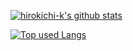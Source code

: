 [![hirokichi-k's github stats](https://github-readme-stats.vercel.app/api?username=hirokichi-k&title_color=9400d3&show_icons=true&count_private=true&theme=light)](https://github.com/anuraghazra/github-readme-stats)

<!-- ソースコード統計 -->
[![Top used Langs](https://github-readme-stats.vercel.app/api/top-langs/?username=hirokichi-k&layout=compact&theme=light)](https://github.com/hirokichi-k/)

<!--
**hirokichi-k/hirokichi-k** is a ✨ _special_ ✨ repository because its `README.md` (this file) appears on your GitHub profile.

Here are some ideas to get you started:

- 🔭 I’m currently working on ...
- 🌱 I’m currently learning ...
- 👯 I’m looking to collaborate on ...
- 🤔 I’m looking for help with ...
- 💬 Ask me about ...
- 📫 How to reach me: ...
- 😄 Pronouns: ...
- ⚡ Fun fact: ...
-->
